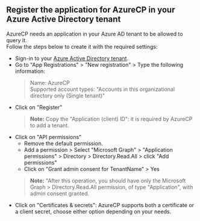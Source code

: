 ## Register the application for AzureCP in your Azure Active Directory tenant

AzureCP needs an application in your Azure AD tenant to be allowed to query it.  
Follow the steps below to create it with the required settings:

- Sign-in to your [Azure Active Directory tenant](https://aad.portal.azure.com/).
- Go to "App Registrations" > "New registration" > Type the following information:
    > Name: AzureCP  
    > Supported account types: "Accounts in this organizational directory only (Single tenant)"
- Click on "Register"
    > **Note:** Copy the "Application (client) ID": it is required by AzureCP to add a tenant.
- Click on "API permissions"
    - Remove the default permission.
    - Add a permission > Select "Microsoft Graph" > "Application permissions" > Directory > Directory.Read.All > click "Add permissions"
    - Click on "Grant admin consent for TenantName" > Yes
    > **Note:** "After this operation, you should have only the Microsoft Graph > Directory.Read.All permission, of type "Application", with admin consent granted.
- Click on "Certificates & secrets": AzureCP supports both a certificate or a client secret, choose either option depending on your needs.

